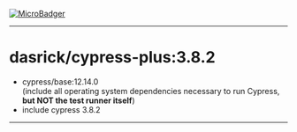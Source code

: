 [![MicroBadger][microbadger-image]][microbadger-url]

***

# dasrick/cypress-plus:3.8.2

* cypress/base:12.14.0 <br>(include all operating system dependencies necessary to run Cypress, **but NOT the test runner itself**)
* include cypress 3.8.2

***

[microbadger-image]: https://images.microbadger.com/badges/image/dasrick/cypress-plus:3.8.2.svg
[microbadger-url]: https://microbadger.com/images/dasrick/cypress-plus:3.8.2

